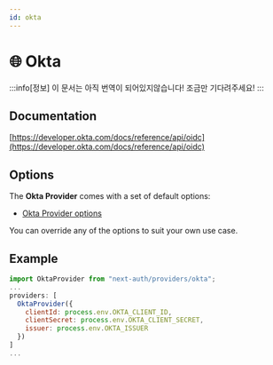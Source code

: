 ```yaml
---
id: okta
---
```


# 🌐 Okta

:::info[정보]
이 문서는 아직 번역이 되어있지않습니다! 조금만 기다려주세요!
:::

## Documentation[](https://next-auth.js.org/providers/okta#documentation "Direct link to heading")

[https://developer.okta.com/docs/reference/api/oidc](https://developer.okta.com/docs/reference/api/oidc)

## Options[](https://next-auth.js.org/providers/okta#options "Direct link to heading")

The **Okta Provider** comes with a set of default options:

-   [Okta Provider options](https://github.com/nextauthjs/next-auth/blob/v4/packages/next-auth/src/providers/okta.ts)

You can override any of the options to suit your own use case.

## Example[](https://next-auth.js.org/providers/okta#example "Direct link to heading")

```js
import OktaProvider from "next-auth/providers/okta";
...
providers: [
  OktaProvider({
    clientId: process.env.OKTA_CLIENT_ID,
    clientSecret: process.env.OKTA_CLIENT_SECRET,
    issuer: process.env.OKTA_ISSUER
  })
]
...
```
